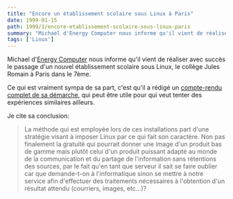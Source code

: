 ```yaml
---
title: "Encore un établissement scolaire sous Linux à Paris"
date: 1999-01-15
path: 1999/1/encore-etablissement-scolaire-sous-linux-paris
summary: "Michael d'Energy Computer nous informe qu'il vient de réaliser avec succès le passage d'un nouvel établissement scolaire sous Linux, le collège Jules Romain à Paris dans le 7ème."
tags: ['Linux']
---
```


<P>
Michael d'<A HREF="http://www.energy-computer.com/linux/linux.htm">Energy
Computer</A> nous informe qu'il vient de réaliser avec succès le passage
d'un nouvel établissement scolaire sous Linux, le collège
Jules Romain à Paris dans le 7ème.
</P>

<P>
Ce qui est vraiment sympa de sa part, c'est qu'il a rédigé
un <A HREF="http://www.energy-computer.com/linux/jules-romain.htm">compte-rendu
complet de sa démarche</A>, qui peut être utile pour qui veut tenter des
expériences similaires ailleurs.
</P>

<P>
Je cite sa conclusion:
</P>

<P>
<BLOCKQUOTE>
La méthode qui est employée lors de ces installations part d'une stratégie
visant à imposer Linux par ce qui fait son caractère. Non pas finalement
la gratuité qui pourrait donner une image d'un produit bas de gamme mais
plutôt celui d'un produit puissant adapté au monde de la communication
et du partage de l'information sans rétentions des sources, par le fait
qu'en tant que serveur il sait se faire oublier car que demande-t-on
à l'informatique sinon se mettre à notre service afin d'effectuer des
traitements nécessaires à l'obtention d'un résultat attendu (courriers,
images, etc...)?
</BLOCKQUOTE>
</P>


